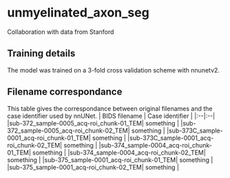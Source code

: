 # unmyelinated_axon_seg
Collaboration with data from Stanford

## Training details
The model was trained on a 3-fold cross validation scheme with nnunetv2.

## Filename correspondance
This table gives the correspondance between original filenames and the case identifier used by nnUNet.
| BIDS filename | Case identifier |
|:--|:--|
|sub-372_sample-0005_acq-roi_chunk-01_TEM| something |
|sub-372_sample-0005_acq-roi_chunk-02_TEM| something |
|sub-373C_sample-0001_acq-roi_chunk-01_TEM| something |
|sub-373C_sample-0001_acq-roi_chunk-02_TEM| something |
|sub-374_sample-0004_acq-roi_chunk-01_TEM| something |
|sub-374_sample-0004_acq-roi_chunk-02_TEM| something |
|sub-375_sample-0001_acq-roi_chunk-01_TEM| something |
|sub-375_sample-0001_acq-roi_chunk-02_TEM| something |
